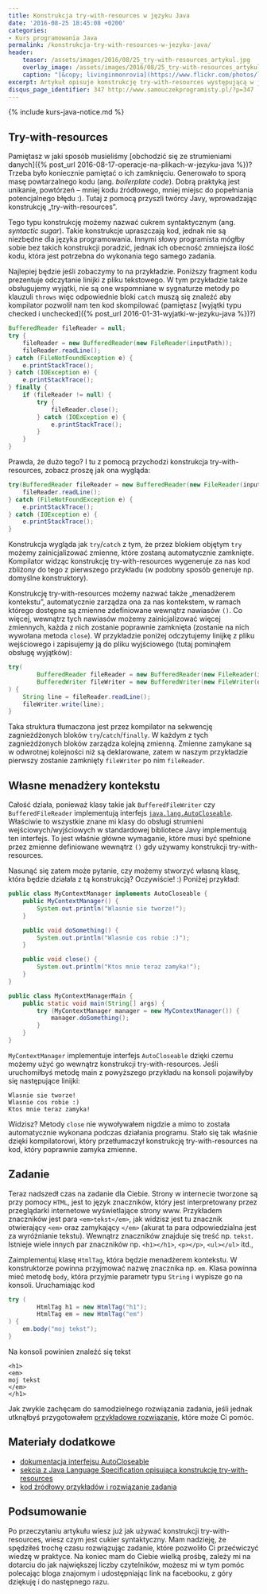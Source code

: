 ```yaml
---
title: Konstrukcja try-with-resources w języku Java
date: '2016-08-25 18:45:08 +0200'
categories:
- Kurs programowania Java
permalink: /konstrukcja-try-with-resources-w-jezyku-java/
header:
    teaser: /assets/images/2016/08/25_try-with-resources_artykul.jpg
    overlay_image: /assets/images/2016/08/25_try-with-resources_artykul.jpg
    caption: "[&copy; livinginmonrovia](https://www.flickr.com/photos/livinginmonrovia)"
excerpt: Artykuł opisuje konstrukcję try-with-resources występującą w języku Java. Na przykładowym programie będziesz mógł dowiedzieć się jak ona działa. W artykule przeczytasz też o tym czym jest „cukier syntaktyczny”. Całość zakończymy jak zwykle zadaniem, które pozwoli Ci przećwiczyć materiał opisany w artykule. Zapraszam!
disqus_page_identifier: 347 http://www.samouczekprogramisty.pl/?p=347
---
```


{% include kurs-java-notice.md %}

## Try-with-resources

Pamiętasz w jaki sposób musieliśmy [obchodzić się ze strumieniami danych]({% post_url 2016-08-17-operacje-na-plikach-w-jezyku-java %})? Trzeba było koniecznie pamiętać o ich zamknięciu. Generowało to sporą masę powtarzalnego kodu (ang. _boilerplate code_). Dobrą praktyką jest unikanie, powtórzeń – mniej kodu źródłowego, mniej miejsc do popełniania potencjalnego błędu :). Tutaj z pomocą przyszli twórcy Javy, wprowadzając konstrukcję „try-with-resources”.

Tego typu konstrukcję możemy nazwać cukrem syntaktycznym (ang. _syntactic sugar_). Takie konstrukcje upraszczają kod, jednak nie są niezbędne dla języka programowania. Innymi słowy programista mógłby sobie bez takich konstrukcji poradzić, jednak ich obecność zmniejsza ilość kodu, która jest potrzebna do wykonania tego samego zadania.

Najlepiej będzie jeśli zobaczymy to na przykładzie. Poniższy fragment kodu prezentuje odczytanie linijki z pliku tekstowego. W tym przykładzie także obsługujemy wyjątki, nie są one wspomniane w sygnaturze metody po klauzuli `throws` więc odpowiednie bloki `catch` muszą się znaleźć aby kompilator pozwolił nam ten kod skompilować (pamiętasz [wyjątki typu checked i unchecked]({% post_url 2016-01-31-wyjatki-w-jezyku-java %})?)

```java
BufferedReader fileReader = null;
try {
    fileReader = new BufferedReader(new FileReader(inputPath));
    fileReader.readLine();
} catch (FileNotFoundException e) {
    e.printStackTrace();
} catch (IOException e) {
    e.printStackTrace();
} finally {
    if (fileReader != null) {
        try {
            fileReader.close();
        } catch (IOException e) {
            e.printStackTrace();
        }
    }
}
```

Prawda, że dużo tego? I tu z pomocą przychodzi konstrukcja try-with-resources, zobacz proszę jak ona wygląda:

```java
try(BufferedReader fileReader = new BufferedReader(new FileReader(inputPath))) {
    fileReader.readLine();
} catch (FileNotFoundException e) {
    e.printStackTrace();
} catch (IOException e) {
    e.printStackTrace();
}
```

Konstrukcja wygląda jak `try`/`catch` z tym, że przez blokiem objętym `try` możemy zainicjalizować zmienne, które zostaną automatycznie zamknięte. Kompilator widząc konstrukcję try-with-resources wygeneruje za nas kod zbliżony do tego z pierwszego przykładu (w podobny sposób generuje np. domyślne konstruktory).

Konstrukcję try-with-resources możemy nazwać także „menadżerem kontekstu”, automatycznie zarządza ona za nas kontekstem, w ramach którego dostępne są zmienne zdefiniowane wewnątrz nawiasów `()`. Co więcej, wewnątrz tych nawiasów możemy zainicjalizować więcej zmiennych, każda z nich zostanie poprawnie zamknięta (zostanie na nich wywołana metoda `close`). W przykładzie poniżej odczytujemy linijkę z pliku wejściowego i zapisujemy ją do pliku wyjściowego (tutaj pominąłem obsługę wyjątków):

```java
try(
        BufferedReader fileReader = new BufferedReader(new FileReader(inputPath));
        BufferedWriter fileWriter = new BufferedWriter(new FileWriter(outputPath))
) {
    String line = fileReader.readLine();
    fileWriter.write(line);
}
```

Taka struktura tłumaczona jest przez kompilator na sekwencję zagnieżdżonych bloków `try`/`catch`/`finally`. W każdym z tych zagnieżdżonych bloków zarządza kolejną zmienną. Zmienne zamykane są w odwrotnej kolejności niż są deklarowane, zatem w naszym przykładzie pierwszy zostanie zamknięty `fileWriter` po nim `fileReader`.

## Własne menadżery kontekstu

Całość działa, ponieważ klasy takie jak `BufferedFileWriter` czy `BufferedFileReader` implementują interfejs [`java.lang.AutoCloseable`](https://docs.oracle.com/javase/8/docs/api/java/lang/AutoCloseable.html). Właściwie to wszystkie znane mi klasy do obsługi strumieni wejściowych/wyjściowych w standardowej bibliotece Javy implementują ten interfejs. To jest właśnie główne wymaganie, które musi być spełnione przez zmienne definiowane wewnątrz `()` gdy używamy konstrukcji try-with-resources.

Nasunąć się zatem może pytanie, czy możemy stworzyć własną klasę, która będzie działała z tą konstrukcją? Oczywiście! :) Poniżej przykład:

```java
public class MyContextManager implements AutoCloseable {
    public MyContextManager() {
        System.out.println("Wlasnie sie tworze!");
    }

    public void doSomething() {
        System.out.println("Wlasnie cos robie :)");
    }

    public void close() {
        System.out.println("Ktos mnie teraz zamyka!");
    }
}

public class MyContextManagerMain {
    public static void main(String[] args) {
        try (MyContextManager manager = new MyContextManager()) {
            manager.doSomething();
        }
    }
}
```

`MyContextManager` implementuje interfejs `AutoCloseable` dzięki czemu możemy użyć go wewnątrz konstrukcji try-with-resources. Jeśli uruchomiłbyś metodę main z powyższego przykładu na konsoli pojawiłyby się następujące linijki:

    Wlasnie sie tworze!
    Wlasnie cos robie :)
    Ktos mnie teraz zamyka!

Widzisz? Metody `close` nie wywoływałem nigdzie a mimo to została automatycznie wykonana podczas działania programu. Stało się tak właśnie dzięki kompilatorowi, który przetłumaczył konstrukcję try-with-resources na kod, który poprawnie zamyka zmienne.

## Zadanie

Teraz nadszedł czas na zadanie dla Ciebie. Strony w internecie tworzone są przy pomocy `HTML`, jest to język znaczników, który jest interpretowany przez przeglądarki internetowe wyświetlające strony www. Przykładem znaczników jest para `<em>tekst</em>`, jak widzisz jest tu znacznik otwierający `<em>` oraz zamykający `</em>` (akurat ta para odpowiedzialna jest za wyróżnianie tekstu). Wewnątrz znaczników znajduje się treść np. `tekst`. Istnieje wiele innych par znaczników np. `<h1></h1>`, `<p></p>`, `<ul></ul>` itd.,

Zaimplementuj klasę `HtmlTag`, która będzie menadżerem kontekstu. W konstruktorze powinna przyjmować nazwę znacznika np. `em`. Klasa powinna mieć metodę `body`, która przyjmie parametr typu `String` i wypisze go na konsoli. Uruchamiając kod

```java
try (
        HtmlTag h1 = new HtmlTag("h1");
        HtmlTag em = new HtmlTag("em")
) {
    em.body("moj tekst");
}
```

Na konsoli powinien znaleźć się tekst

    <h1>
    <em>
    moj tekst
    </em>
    </h1>

Jak zwykle zachęcam do samodzielnego rozwiązania zadania, jeśli jednak utknąłbyś przygotowałem [przykładowe rozwiązanie](https://github.com/SamouczekProgramisty/KursJava/blob/master/17_manager_kontekstu/src/main/java/pl/samouczekprogramisty/kursjava/context/exercise/HtmlTag.java), które może Ci pomóc.

## Materiały dodatkowe

- [dokumentacja interfejsu AutoCloseable](https://docs.oracle.com/javase/8/docs/api/java/lang/AutoCloseable.html)
- [sekcja z Java Language Specification opisująca konstrukcję try-with-resources](http://docs.oracle.com/javase/specs/jls/se8/html/jls-14.html#jls-14.20.3)
- [kod źródłowy przykładów i rozwiązanie zadania](https://github.com/SamouczekProgramisty/KursJava/tree/master/17_manager_kontekstu/src/main/java/pl/samouczekprogramisty/kursjava/context)

## Podsumowanie

Po przeczytaniu artykułu wiesz już jak używać konstrukcji try-with-resources, wiesz czym jest cukier syntaktyczny. Mam nadzieję, że spędziłeś trochę czasu rozwiązując zadanie, które pozwoliło Ci przećwiczyć wiedzę w praktyce. Na koniec mam do Ciebie wielką prośbę, zależy mi na dotarciu do jak największej liczby czytelników, możesz mi w tym pomóc polecając bloga znajomym i udostępniając link na facebooku, z góry dziękuję i do następnego razu.
